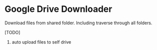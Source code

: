 # Google Drive Downloader
Download files from shared folder. Including traverse through all folders.  

[TODO]
1. auto upload files to self drive
